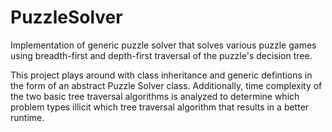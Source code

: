 # PuzzleSolver

Implementation of generic puzzle solver that solves various puzzle games using breadth-first and depth-first traversal of the puzzle's decision tree.

This project plays around with class inheritance and generic defintions in the form of an abstract Puzzle Solver class. Additionally,
time complexity of the two basic tree traversal algorithms is analyzed to determine which problem types illicit which tree
traversal algorithm that results in a better runtime.
